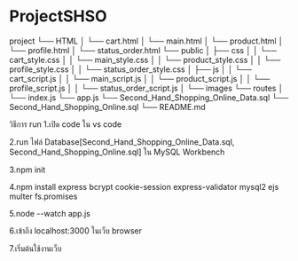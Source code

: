 ﻿# ProjectSHSO

project
└── HTML
│   └── cart.html
│   └── main.html
│   └── product.html
│   └── profile.html
│   └── status_order.html
└── public
│   ├── css
│   │   └── cart_style.css
│   │   └── main_style.css
│   │   └── product_style.css
│   │   └── profile_style.css
│   │   └── status_order_style.css
│   ├── js
│   │   └── cart_script.js
│   │   └── main_script.js
│   │   └── product_script.js
│   │   └── profile_script.js
│   │   └── status_order_script.js
│   └── images
└── routes
│    └── index.js
└── app.js
└── Second_Hand_Shopping_Online_Data.sql
└── Second_Hand_Shopping_Online.sql
└── README.md

วิธีการ run
1.เปิด code ใน vs code

2.run ไฟล์ Database[Second_Hand_Shopping_Online_Data.sql, Second_Hand_Shopping_Online.sql] ใน MySQL Workbench

3.npm init

4.npm install express bcrypt cookie-session express-validator mysql2 ejs multer fs.promises

5.node --watch app.js

6.เข้าถึง localhost:3000 ในเว็บ browser

7.เริ่มต้นใช้งานเว็บ
